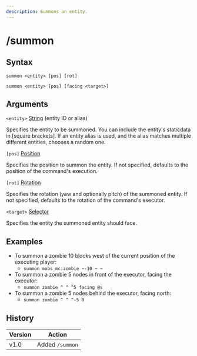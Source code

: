 ```yaml
---
description: Summons an entity.
---
```


# /summon

## Syntax

`summon <entity> [pos] [rot]`

`summon <entity> [pos] [facing <target>]`

## Arguments

`<entity>` [String](../data-types.md#string) (entity ID or alias)

Specifies the entity to be summoned. You can include the entity's staticdata in \[square brackets]. If an entity alias is used, and the alias matches multiple different entities, chooses a random one.

`[pos]` [Position](../data-types.md#position)

Specifies the position to summon the entity. If not specified, defaults to the position of the command's execution.

`[rot]` [Rotation](../data-types.md#rotation)

Specifies the rotation (yaw and optionally pitch) of the summoned entity. If not specified, defaults to the rotation of the command's executor.

`<target>` [Selector](../target-selectors.md)

Specifies the entity the summoned entity should face.

## Examples

* To summon a zombie 10 blocks west of the current position of the executing player:
  * `summon mobs_mc:zombie ~-10 ~ ~`
* To summon a zombie 5 nodes in front of the executor, facing the executor:
  * `summon zombie ^ ^ ^5 facing @s`
* To summon a zombie 5 nodes behind the executor, facing north:
  * `summon zombie ^ ^ ^-5 0`

## History

<table data-full-width="false"><thead><tr><th>Version</th><th>Action</th></tr></thead><tbody><tr><td>v1.0</td><td>Added <code>/summon</code></td></tr></tbody></table>
